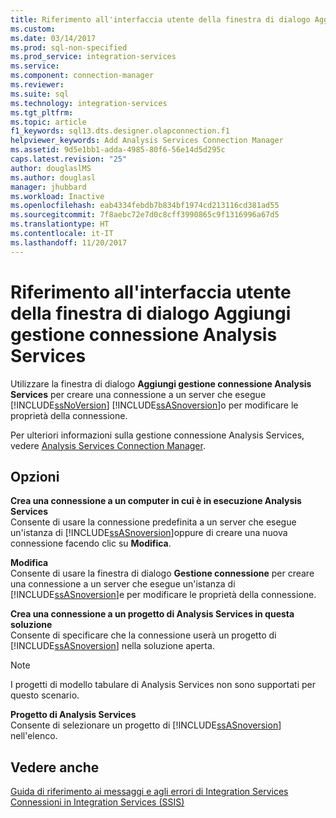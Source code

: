 ```yaml
---
title: Riferimento all'interfaccia utente della finestra di dialogo Aggiungi gestione connessione Analysis Services | Microsoft Docs
ms.custom: 
ms.date: 03/14/2017
ms.prod: sql-non-specified
ms.prod_service: integration-services
ms.service: 
ms.component: connection-manager
ms.reviewer: 
ms.suite: sql
ms.technology: integration-services
ms.tgt_pltfrm: 
ms.topic: article
f1_keywords: sql13.dts.designer.olapconnection.f1
helpviewer_keywords: Add Analysis Services Connection Manager
ms.assetid: 9d5e1bb1-adda-4985-80f6-56e14d5d295c
caps.latest.revision: "25"
author: douglaslMS
ms.author: douglasl
manager: jhubbard
ms.workload: Inactive
ms.openlocfilehash: eab4334febdb7b834bf1974cd213116cd381ad55
ms.sourcegitcommit: 7f8aebc72e7d0c8cff3990865c9f1316996a67d5
ms.translationtype: HT
ms.contentlocale: it-IT
ms.lasthandoff: 11/20/2017
---
```

# <a name="add-analysis-services-connection-manager-dialog-box-ui-reference"></a>Riferimento all'interfaccia utente della finestra di dialogo Aggiungi gestione connessione Analysis Services
  Utilizzare la finestra di dialogo **Aggiungi gestione connessione Analysis Services** per creare una connessione a un server che esegue [!INCLUDE[ssNoVersion](../../includes/ssnoversion-md.md)] [!INCLUDE[ssASnoversion](../../includes/ssasnoversion-md.md)]o per modificare le proprietà della connessione.  
  
 Per ulteriori informazioni sulla gestione connessione Analysis Services, vedere [Analysis Services Connection Manager](../../integration-services/connection-manager/analysis-services-connection-manager.md).  
  
## <a name="options"></a>Opzioni  
 **Crea una connessione a un computer in cui è in esecuzione Analysis Services**  
 Consente di usare la connessione predefinita a un server che esegue un'istanza di [!INCLUDE[ssASnoversion](../../includes/ssasnoversion-md.md)]oppure di creare una nuova connessione facendo clic su **Modifica**.  
  
 **Modifica**  
 Consente di usare la finestra di dialogo **Gestione connessione** per creare una connessione a un server che esegue un'istanza di [!INCLUDE[ssASnoversion](../../includes/ssasnoversion-md.md)]e per modificare le proprietà della connessione.  
  
 **Crea una connessione a un progetto di Analysis Services in questa soluzione**  
 Consente di specificare che la connessione userà un progetto di [!INCLUDE[ssASnoversion](../../includes/ssasnoversion-md.md)] nella soluzione aperta.  
  
> [!NOTE]  
>  I progetti di modello tabulare di Analysis Services non sono supportati per questo scenario.  
  
 **Progetto di Analysis Services**  
 Consente di selezionare un progetto di [!INCLUDE[ssASnoversion](../../includes/ssasnoversion-md.md)] nell'elenco.  
  
## <a name="see-also"></a>Vedere anche  
 [Guida di riferimento ai messaggi e agli errori di Integration Services](../../integration-services/integration-services-error-and-message-reference.md)   
 [Connessioni in Integration Services &#40;SSIS&#41;](../../integration-services/connection-manager/integration-services-ssis-connections.md)  
  
  
